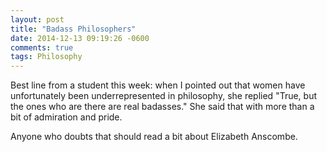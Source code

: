 ```yaml
---
layout: post
title: "Badass Philosophers"
date: 2014-12-13 09:19:26 -0600
comments: true
tags: Philosophy
---
```



Best line from a student this week: when I pointed out that women have unfortunately been underrepresented in philosophy, she replied "True, but the ones who are there are real badasses." She said that with more than a bit of admiration and pride.

Anyone who doubts that should read a bit about Elizabeth Anscombe.



